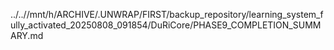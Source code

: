 ../..//mnt/h/ARCHIVE/.UNWRAP/FIRST/backup_repository/learning_system_fully_activated_20250808_091854/DuRiCore/PHASE9_COMPLETION_SUMMARY.md